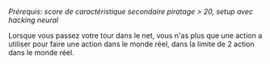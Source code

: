 *Prérequis: score de caractéristique secondaire piratage > 20, setup avec hacking neural*

Lorsque vous passez votre tour dans le net, vous n'as plus que une action a utiliser pour faire une action dans le monde réel, dans la limite de 2 action dans le monde réel.